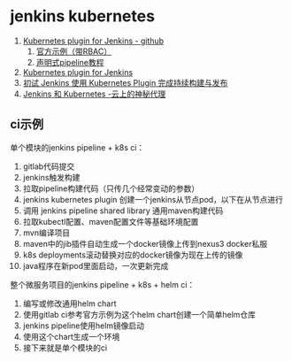 # jenkins kubernetes

1. [Kubernetes plugin for Jenkins - github](https://github.com/jenkinsci/kubernetes-plugin)
    1. [官方示例（带RBAC）](https://github.com/jenkinsci/kubernetes-plugin/tree/master/src/main/kubernetes)
    1. [声明式pipeline教程](https://github.com/jenkinsci/kubernetes-plugin#declarative-pipeline)
1. [Kubernetes plugin for Jenkins](https://plugins.jenkins.io/kubernetes)
1. [初试 Jenkins 使用 Kubernetes Plugin 完成持续构建与发布](https://blog.csdn.net/aixiaoyang168/article/details/79767649)
1. [Jenkins 和 Kubernetes -云上的神秘代理](https://jenkins.io/zh/blog/2018/09/14/kubernetes-and-secret-agents/)

## ci示例
单个模块的jenkins pipeline + k8s ci：
1. gitlab代码提交
1. jenkins触发构建
1. 拉取pipeline构建代码（只传几个经常变动的参数）
1. jenkins kubernetes plugin 创建一个jenkins从节点pod，以下在从节点进行
1. 调用 jenkins pipeline shared library 通用maven构建代码
1. 拉取kubectl配置、maven配置文件等基础环境配置
1. mvn编译项目
1. maven中的jib插件自动生成一个docker镜像上传到nexus3 docker私服
1. k8s deployments滚动替换对应的docker镜像为现在上传的镜像
1. java程序在新pod里面启动，一次更新完成

整个微服务项目的jenkins pipeline + k8s + helm ci：
1. 编写或修改通用helm chart
1. 使用gitlab ci参考官方示例为这个helm chart创建一个简单helm仓库
1. jenkins pipeline使用helm镜像启动
1. 使用这个chart生成一个环境
1. 接下来就是单个模块的ci

